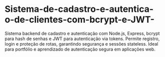 # Sistema-de-cadastro-e-autentica-o-de-clientes-com-bcrypt-e-JWT-
Sistema backend de cadastro e autenticação com Node.js, Express, bcrypt para hash de senhas e JWT para autenticação via tokens. Permite registro, login e proteção de rotas, garantindo segurança e sessões stateless. Ideal para portfólio e aprendizado de autenticação segura em aplicações web.
